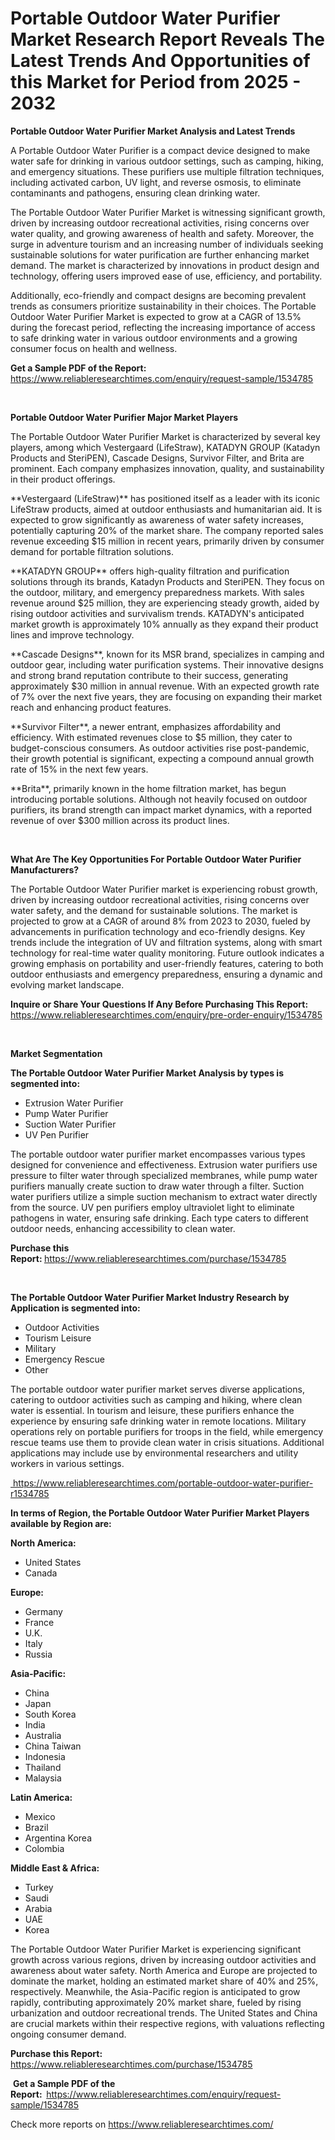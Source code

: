 <p><h1>Portable Outdoor Water Purifier Market Research Report Reveals The Latest Trends And Opportunities of this Market for Period from 2025 - 2032</h1></p><p><strong>Portable Outdoor Water Purifier Market Analysis and Latest Trends</strong></p>
<p><p>A Portable Outdoor Water Purifier is a compact device designed to make water safe for drinking in various outdoor settings, such as camping, hiking, and emergency situations. These purifiers use multiple filtration techniques, including activated carbon, UV light, and reverse osmosis, to eliminate contaminants and pathogens, ensuring clean drinking water.</p><p>The Portable Outdoor Water Purifier Market is witnessing significant growth, driven by increasing outdoor recreational activities, rising concerns over water quality, and growing awareness of health and safety. Moreover, the surge in adventure tourism and an increasing number of individuals seeking sustainable solutions for water purification are further enhancing market demand. The market is characterized by innovations in product design and technology, offering users improved ease of use, efficiency, and portability.</p><p>Additionally, eco-friendly and compact designs are becoming prevalent trends as consumers prioritize sustainability in their choices. The Portable Outdoor Water Purifier Market is expected to grow at a CAGR of 13.5% during the forecast period, reflecting the increasing importance of access to safe drinking water in various outdoor environments and a growing consumer focus on health and wellness.</p></p>
<p><strong>Get a Sample PDF of the Report:&nbsp;</strong> <a href="https://www.reliableresearchtimes.com/enquiry/request-sample/1534785?utm_campaign=2179&utm_medium=2&utm_source=Github&utm_content=ia&utm_term=11042025&utm_id=portable-outdoor-water-purifier">https://www.reliableresearchtimes.com/enquiry/request-sample/1534785</a></p>
<p>&nbsp;</p>
<p><strong>Portable Outdoor Water Purifier Major Market Players</strong></p>
<p><p>The Portable Outdoor Water Purifier Market is characterized by several key players, among which Vestergaard (LifeStraw), KATADYN GROUP (Katadyn Products and SteriPEN), Cascade Designs, Survivor Filter, and Brita are prominent. Each company emphasizes innovation, quality, and sustainability in their product offerings.</p><p>**Vestergaard (LifeStraw)** has positioned itself as a leader with its iconic LifeStraw products, aimed at outdoor enthusiasts and humanitarian aid. It is expected to grow significantly as awareness of water safety increases, potentially capturing 20% of the market share. The company reported sales revenue exceeding $15 million in recent years, primarily driven by consumer demand for portable filtration solutions.</p><p>**KATADYN GROUP** offers high-quality filtration and purification solutions through its brands, Katadyn Products and SteriPEN. They focus on the outdoor, military, and emergency preparedness markets. With sales revenue around $25 million, they are experiencing steady growth, aided by rising outdoor activities and survivalism trends. KATADYN's anticipated market growth is approximately 10% annually as they expand their product lines and improve technology.</p><p>**Cascade Designs**, known for its MSR brand, specializes in camping and outdoor gear, including water purification systems. Their innovative designs and strong brand reputation contribute to their success, generating approximately $30 million in annual revenue. With an expected growth rate of 7% over the next five years, they are focusing on expanding their market reach and enhancing product features.</p><p>**Survivor Filter**, a newer entrant, emphasizes affordability and efficiency. With estimated revenues close to $5 million, they cater to budget-conscious consumers. As outdoor activities rise post-pandemic, their growth potential is significant, expecting a compound annual growth rate of 15% in the next few years.</p><p>**Brita**, primarily known in the home filtration market, has begun introducing portable solutions. Although not heavily focused on outdoor purifiers, its brand strength can impact market dynamics, with a reported revenue of over $300 million across its product lines.</p></p>
<p>&nbsp;</p>
<p><strong>What Are The Key Opportunities For Portable Outdoor Water Purifier Manufacturers?</strong></p>
<p><p>The Portable Outdoor Water Purifier market is experiencing robust growth, driven by increasing outdoor recreational activities, rising concerns over water safety, and the demand for sustainable solutions. The market is projected to grow at a CAGR of around 8% from 2023 to 2030, fueled by advancements in purification technology and eco-friendly designs. Key trends include the integration of UV and filtration systems, along with smart technology for real-time water quality monitoring. Future outlook indicates a growing emphasis on portability and user-friendly features, catering to both outdoor enthusiasts and emergency preparedness, ensuring a dynamic and evolving market landscape.</p></p>
<p><strong>Inquire or Share Your Questions If Any Before Purchasing This Report:</strong> <a href="https://www.reliableresearchtimes.com/enquiry/pre-order-enquiry/1534785?utm_campaign=2179&utm_medium=2&utm_source=Github&utm_content=ia&utm_term=11042025&utm_id=portable-outdoor-water-purifier">https://www.reliableresearchtimes.com/enquiry/pre-order-enquiry/1534785</a></p>
<p>&nbsp;</p>
<p><strong>Market Segmentation</strong></p>
<p><strong>The Portable Outdoor Water Purifier Market Analysis by types is segmented into:</strong></p>
<p><ul><li>Extrusion Water Purifier</li><li>Pump Water Purifier</li><li>Suction Water Purifier</li><li>UV Pen Purifier</li></ul></p>
<p><p>The portable outdoor water purifier market encompasses various types designed for convenience and effectiveness. Extrusion water purifiers use pressure to filter water through specialized membranes, while pump water purifiers manually create suction to draw water through a filter. Suction water purifiers utilize a simple suction mechanism to extract water directly from the source. UV pen purifiers employ ultraviolet light to eliminate pathogens in water, ensuring safe drinking. Each type caters to different outdoor needs, enhancing accessibility to clean water.</p></p>
<p><strong>Purchase this Report:&nbsp;</strong><a href="https://www.reliableresearchtimes.com/purchase/1534785?utm_campaign=2179&utm_medium=2&utm_source=Github&utm_content=ia&utm_term=11042025&utm_id=portable-outdoor-water-purifier">https://www.reliableresearchtimes.com/purchase/1534785</a></p>
<p>&nbsp;</p>
<p><strong>The Portable Outdoor Water Purifier Market Industry Research by Application is segmented into:</strong></p>
<p><ul><li>Outdoor Activities</li><li>Tourism Leisure</li><li>Military</li><li>Emergency Rescue</li><li>Other</li></ul></p>
<p><p>The portable outdoor water purifier market serves diverse applications, catering to outdoor activities such as camping and hiking, where clean water is essential. In tourism and leisure, these purifiers enhance the experience by ensuring safe drinking water in remote locations. Military operations rely on portable purifiers for troops in the field, while emergency rescue teams use them to provide clean water in crisis situations. Additional applications may include use by environmental researchers and utility workers in various settings.</p></p>
<p><a href="https://www.reliableresearchtimes.com/portable-outdoor-water-purifier-r1534785?utm_campaign=2179&utm_medium=2&utm_source=Github&utm_content=ia&utm_term=11042025&utm_id=portable-outdoor-water-purifier">&nbsp;https://www.reliableresearchtimes.com/portable-outdoor-water-purifier-r1534785</a></p>
<p><strong>In terms of Region, the Portable Outdoor Water Purifier Market Players available by Region are:</strong></p>
<p>
    <p> <strong> North America: </strong>
        <ul>
            <li>United States</li>
            <li>Canada</li>
        </ul>
        </p> 
    <p> <strong> Europe: </strong>
        <ul>
            <li>Germany</li>
            <li>France</li>
            <li>U.K.</li>
            <li>Italy</li>
            <li>Russia</li>
        </ul>
        </p> 
    <p> <strong> Asia-Pacific: </strong>
        <ul>
            <li>China</li>
            <li>Japan</li>
            <li>South Korea</li>
            <li>India</li>
            <li>Australia</li>
            <li>China Taiwan</li>
            <li>Indonesia</li>
            <li>Thailand</li>
            <li>Malaysia</li>
        </ul>
        </p> 
    <p> <strong> Latin America: </strong>
        <ul>
            <li>Mexico</li>
            <li>Brazil</li>
            <li>Argentina Korea</li>
            <li>Colombia</li>
        </ul>
        </p> 
    <p> <strong> Middle East & Africa: </strong>
        <ul>
            <li>Turkey</li>
            <li>Saudi</li>
            <li>Arabia</li>
            <li>UAE</li>
            <li>Korea</li>
        </ul>
    </p>
    </p>
<p><p>The Portable Outdoor Water Purifier Market is experiencing significant growth across various regions, driven by increasing outdoor activities and awareness about water safety. North America and Europe are projected to dominate the market, holding an estimated market share of 40% and 25%, respectively. Meanwhile, the Asia-Pacific region is anticipated to grow rapidly, contributing approximately 20% market share, fueled by rising urbanization and outdoor recreational trends. The United States and China are crucial markets within their respective regions, with valuations reflecting ongoing consumer demand.</p></p>
<p><strong>Purchase this Report: </strong><a href="https://www.reliableresearchtimes.com/purchase/1534785?utm_campaign=2179&utm_medium=2&utm_source=Github&utm_content=ia&utm_term=11042025&utm_id=portable-outdoor-water-purifier">https://www.reliableresearchtimes.com/purchase/1534785</a></p>
<p>&nbsp;<strong>Get a Sample PDF of the Report:&nbsp;&nbsp;</strong><a href="https://www.reliableresearchtimes.com/enquiry/request-sample/1534785?utm_campaign=2179&utm_medium=2&utm_source=Github&utm_content=ia&utm_term=11042025&utm_id=portable-outdoor-water-purifier">https://www.reliableresearchtimes.com/enquiry/request-sample/1534785</a></p>
<p><strong></strong></p>
<p>Check more reports on <a href="https://www.reliableresearchtimes.com/?utm_campaign=2179&utm_medium=2&utm_source=Github&utm_content=ia&utm_term=11042025&utm_id=portable-outdoor-water-purifier">https://www.reliableresearchtimes.com/</a></p>